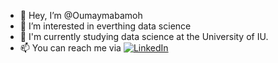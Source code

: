 - 👋 Hey, I’m @Oumaymabamoh
- 👀 I’m interested in everthing data science 
- 🌱 I'm currently studying data science at the University of IU.
- 📫 You can reach me via [![LinkedIn](./social-media-icons/linkedin.png)](https://www.linkedin.com/in/oumaymabamoh/)

<!---
Oumaymabamoh/Oumaymabamoh is a ✨ special ✨ repository because its `README.md` (this file) appears on your GitHub profile.
You can click the Preview link to take a look at your changes.
--->
